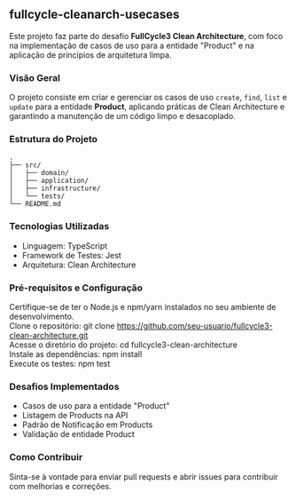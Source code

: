## fullcycle-cleanarch-usecases

Este projeto faz parte do desafio **FullCycle3 Clean Architecture**, com foco na implementação de casos de uso para a entidade "Product" e na aplicação de princípios de arquitetura limpa.

### Visão Geral

O projeto consiste em criar e gerenciar os casos de uso `create`, `find`, `list` e `update` para a entidade **Product**, aplicando práticas de Clean Architecture e garantindo a manutenção de um código limpo e desacoplado.

### Estrutura do Projeto

```plaintext
.
├── src/
│   ├── domain/
│   ├── application/
│   ├── infrastructure/
│   └── tests/
└── README.md
```
### Tecnologias Utilizadas
* Linguagem: TypeScript
* Framework de Testes: Jest
* Arquitetura: Clean Architecture

### Pré-requisitos e Configuração<br>
Certifique-se de ter o Node.js e npm/yarn instalados no seu ambiente de desenvolvimento.<br>
Clone o repositório: git clone https://github.com/seu-usuario/fullcycle3-clean-architecture.git<br>
Acesse o diretório do projeto: cd fullcycle3-clean-architecture<br>
Instale as dependências: npm install<br>
Execute os testes: npm test<br>

### Desafios Implementados
* Casos de uso para a entidade "Product"
* Listagem de Products na API
* Padrão de Notificação em Products
* Validação de entidade Product

### Como Contribuir
Sinta-se à vontade para enviar pull requests e abrir issues para contribuir com melhorias e correções.
